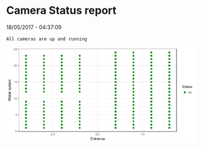 Camera Status report
================
18/05/2017 - 04:37:09

    All cameras are up and running

![](camreport_files/figure-markdown_github/unnamed-chunk-2-1.png)
